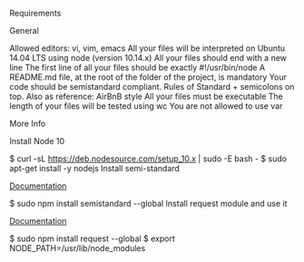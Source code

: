 Requirements

General

Allowed editors: vi, vim, emacs
All your files will be interpreted on Ubuntu 14.04 LTS using node (version 10.14.x)
All your files should end with a new line
The first line of all your files should be exactly #!/usr/bin/node
A README.md file, at the root of the folder of the project, is mandatory
Your code should be semistandard compliant. Rules of Standard + semicolons on top. Also as reference: AirBnB style
All your files must be executable
The length of your files will be tested using wc
You are not allowed to use var

More Info

Install Node 10

$ curl -sL https://deb.nodesource.com/setup_10.x | sudo -E bash -
$ sudo apt-get install -y nodejs
Install semi-standard

<a href="https://github.com/standard/semistandard"> Documentation </a>

$ sudo npm install semistandard --global
Install request module and use it

<a href="https://github.com/request/request"> Documentation </a>

$ sudo npm install request --global
$ export NODE_PATH=/usr/lib/node_modules
